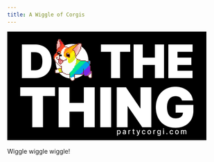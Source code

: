 ```yaml
---
title: A Wiggle of Corgis
---
```


![Party corgis!](images/do-the-thing.jpg)

Wiggle wiggle wiggle!
